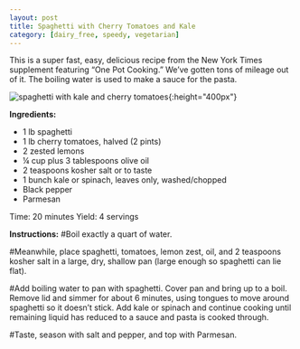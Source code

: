 ```yaml
---
layout: post
title: Spaghetti with Cherry Tomatoes and Kale
category: [dairy_free, speedy, vegetarian]
---
```


This is a super fast, easy, delicious recipe from the New York Times supplement featuring “One Pot Cooking.” We’ve gotten tons of mileage out of it. The boiling water is used to make a sauce for the pasta.

![spaghetti with kale and cherry tomatoes](../images/spaghetti_kale_tomatoes.jpg){:height="400px"}

**Ingredients:**
- 1 lb spaghetti
- 1 lb cherry tomatoes, halved (2 pints)
- 2 zested lemons
- ¼ cup plus 3 tablespoons olive oil
- 2 teaspoons kosher salt or to taste
- 1 bunch kale or spinach, leaves only, washed/chopped
- Black pepper
- Parmesan

Time: 20 minutes
Yield: 4 servings

**Instructions:**
#Boil exactly a quart of water. 

#Meanwhile, place spaghetti, tomatoes, lemon zest, oil, and 2 teaspoons kosher salt in a large, dry, shallow pan (large enough so spaghetti can lie flat).

#Add boiling water to pan with spaghetti. Cover pan and bring up to a boil. Remove lid and simmer for about 6 minutes, using tongues to move around spaghetti so it doesn’t stick. Add kale or spinach and continue cooking until remaining liquid has reduced to a sauce and pasta is cooked through.

#Taste, season with salt and pepper, and top with Parmesan.
